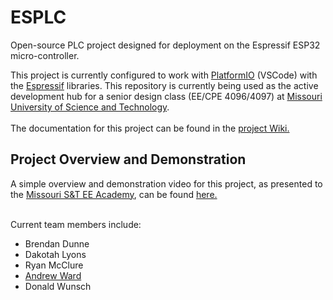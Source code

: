 # ESPLC
Open-source PLC project designed for deployment on the Espressif ESP32 micro-controller.

This project is currently configured to work with <a href="https://platformio.org/platformio-ide">PlatformIO</a> (VSCode) with the <a href = "https://docs.platformio.org/en/latest/platforms/espressif32.html">Espressif</a> libraries.
This repository is currently being used as the active development hub for a senior design class (EE/CPE 4096/4097) at <a href="https://www.mst.edu/">Missouri University of Science and Technology</a>.
<br>
<br>
The documentation for this project can be found in the <a href="https://github.com/aswmkm/ESPLC/wiki">project Wiki.</a>
<br>
## Project Overview and Demonstration
A simple overview and demonstration video for this project, as presented to the <a href="https://eceacademy.mst.edu/">Missouri S&T EE Academy</a>, can be found <a href ="https://www.dropbox.com/s/e552shd9b4f98de/Presentation_Final.mp4"> here.</a>
<br>
<br>

Current team members include:
  - Brendan Dunne 
  - Dakotah Lyons
  - Ryan McClure
  - <a href="mailto:aswmkm@umsystem.edu">Andrew Ward</a>
  - Donald Wunsch
